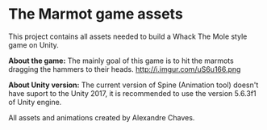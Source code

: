 # The Marmot game assets

This project contains all assets needed to build a Whack The Mole style game on Unity.

**About the game:** The mainly goal of this game is to hit the marmots dragging the hammers to their heads.
http://i.imgur.com/uS6u166.png

**About Unity version:** The current version of Spine (Animation tool) doesn't have suport to the Unity 2017, 
it is recommended to use the version 5.6.3f1 of Unity engine.

All assets and animations created by Alexandre Chaves.
